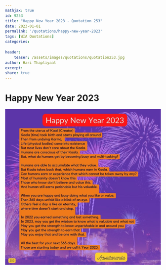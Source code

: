 ```yaml
---
mathjax: true
id: 9253
title: "Happy New Year 2023 - Quotation 253"
date: 2023-01-01
permalink: '/quotations/happy-new-year-2023'
tags: [WIA Quotations] 
categories: 

header:
    teaser: /assets/images/quotations/quotation253.jpg
author: Hari Thapliyaal 
excerpt:
share: true 
---
```


# Happy New Year 2023

![Happy New Year 2023](/assets/images/quotations/quotation253.jpg)
